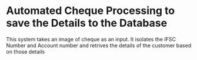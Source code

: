 # Automated Cheque Processing to save the Details to the Database

This system takes an image of cheque as an input. It isolates the IFSC Number and Account number and retrives the details of the customer based on those details
